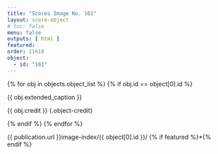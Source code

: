 ```yaml
---
title: "Scores Image No. 161"
layout: score-object
# toc: false
menu: false
outputs: [ html ]
featured: 
order: 11610
object:
  - id: "161"
---
```


{% for obj in objects.object_list %}
{% if obj.id == object[0].id %}

{{ obj.extended_caption }}

{{ obj.credit }} {.object-credit}

{% endif %}
{% endfor %}

<div class="object-credit object-url is-print-only">

{{ publication.url }}image-index/{{ object[0].id }}/ {% if featured %}*{% endif %}

</div>
